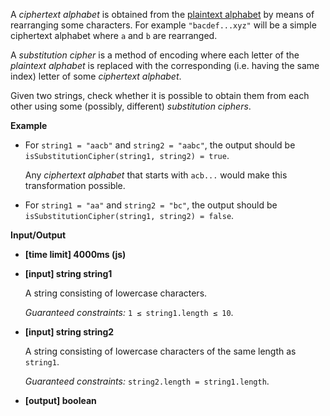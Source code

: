 ﻿A _ciphertext alphabet_ is obtained from the [plaintext alphabet](keyword://plaintext-alphabet) by means of rearranging some characters. For example `"bacdef...xyz"` will be a simple ciphertext alphabet where `a` and `b` are rearranged.

A _substitution cipher_ is a method of encoding where each letter of the _plaintext alphabet_ is replaced with the corresponding (i.e. having the same index) letter of some _ciphertext alphabet_.

Given two strings, check whether it is possible to obtain them from each other using some (possibly, different) _substitution ciphers_.

**Example**

*   For `string1 = "aacb"` and `string2 = "aabc"`, the output should be
    `isSubstitutionCipher(string1, string2) = true`.

    Any _ciphertext alphabet_ that starts with `acb...` would make this transformation possible.

*   For `string1 = "aa"` and `string2 = "bc"`, the output should be
    `isSubstitutionCipher(string1, string2) = false`.

**Input/Output**

*   **[time limit] 4000ms (js)**

*   **[input] string string1**

    A string consisting of lowercase characters.

    _Guaranteed constraints:_
    `1 ≤ string1.length ≤ 10`.

*   **[input] string string2**

    A string consisting of lowercase characters of the same length as `string1`.

    _Guaranteed constraints:_
    `string2.length = string1.length`.

*   **[output] boolean**